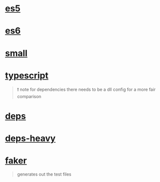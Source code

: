 # [es5](./bench-es5.js)
# [es6](./bench-es6.js)
# [small](./bench-small.js)
# [typescript](./bench-ts.js)

> ❗ note for dependencies there needs to be a dll config for a more fair comparison

# [deps](./bench-deps.js)
# [deps-heavy](./bench-depsheavy.js)


# [faker](./faker.js)

> generates out the test files
